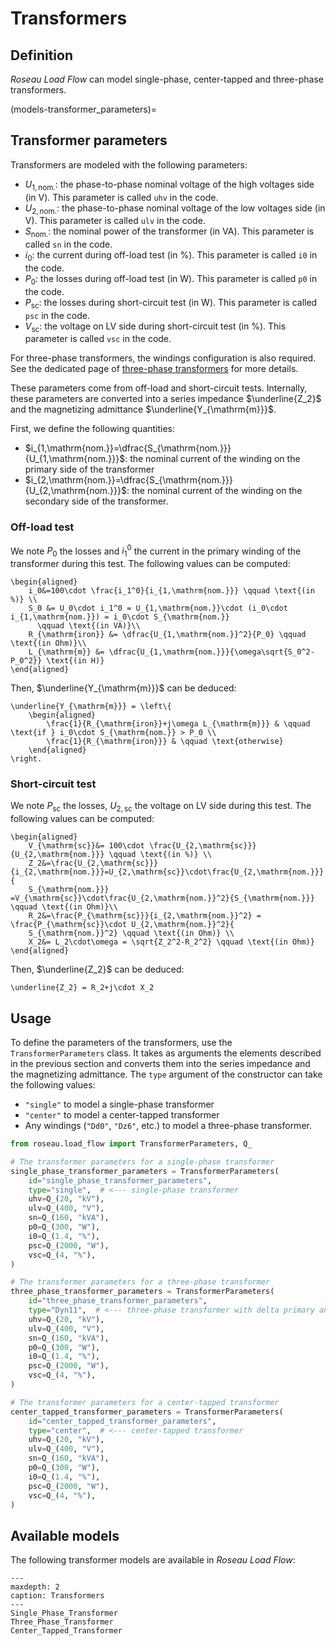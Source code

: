 # Transformers

## Definition

*Roseau Load Flow* can model single-phase, center-tapped and three-phase transformers.

(models-transformer_parameters)=
## Transformer parameters

Transformers are modeled with the following parameters:
* $U_{1,\mathrm{nom.}}$: the phase-to-phase nominal voltage of the high voltages side (in V). This
  parameter is called `uhv` in the code.
* $U_{2,\mathrm{nom.}}$: the phase-to-phase nominal voltage of the low voltages side (in V). This
  parameter is called `ulv` in the code.
* $S_{\mathrm{nom.}}$: the nominal power of the transformer (in VA). This parameter is called `sn`
  in the code.
* $i_0$: the current during off-load test (in %). This parameter is called  `i0` in the code.
* $P_0$: the losses during off-load test (in W). This parameter is called  `p0` in the code.
* $P_{\mathrm{sc}}$: the losses during short-circuit test (in W). This parameter is called  `psc`
  in the code.
* $V_{\mathrm{sc}}$: the voltage on LV side during short-circuit test (in %). This parameter is
  called  `vsc` in the code.

For three-phase transformers, the windings configuration is also required. See the dedicated page
of [three-phase transformers](Three_Phase_Transformer.md) for more details.

These parameters come from off-load and short-circuit tests. Internally, these parameters are
converted into a series impedance $\underline{Z_2}$ and the magnetizing admittance
$\underline{Y_{\mathrm{m}}}$.

First, we define the following quantities:
* $i_{1,\mathrm{nom.}}=\dfrac{S_{\mathrm{nom.}}}{U_{1,\mathrm{nom.}}}$: the nominal current of the
  winding on the primary side of the transformer
* $i_{2,\mathrm{nom.}}=\dfrac{S_{\mathrm{nom.}}}{U_{2,\mathrm{nom.}}}$: the nominal current of the
  winding on the secondary side of the transformer.

### Off-load test

We note $P_0$ the losses and $i_1^0$ the current in the primary winding of the transformer during
this test. The following values can be computed:

```{math}
\begin{aligned}
    i_0&=100\cdot \frac{i_1^0}{i_{1,\mathrm{nom.}}} \qquad \text{(in %)} \\
    S_0 &= U_0\cdot i_1^0 = U_{1,\mathrm{nom.}}\cdot (i_0\cdot i_{1,\mathrm{nom.}}) = i_0\cdot S_{\mathrm{nom.}}
      \qquad \text{(in VA)}\\
    R_{\mathrm{iron}} &= \dfrac{U_{1,\mathrm{nom.}}^2}{P_0} \qquad \text{(in Ohm)}\\
    L_{\mathrm{m}} &= \dfrac{U_{1,\mathrm{nom.}}}{\omega\sqrt{S_0^2-P_0^2}} \text{(in H)}
\end{aligned}
```

Then, $\underline{Y_{\mathrm{m}}}$ can be deduced:
```{math}
\underline{Y_{\mathrm{m}}} = \left\{
    \begin{aligned}
        \frac{1}{R_{\mathrm{iron}}+j\omega L_{\mathrm{m}}} & \qquad \text{if } i_0\cdot S_{\mathrm{nom.}} > P_0 \\
        \frac{1}{R_{\mathrm{iron}}} & \qquad \text{otherwise}
    \end{aligned}
\right.
```

### Short-circuit test

We note $P_{\mathrm{sc}}$ the losses, $U_{2,\mathrm{sc}}$ the voltage on LV side during this test. The following
values can be computed:

```{math}
\begin{aligned}
    V_{\mathrm{sc}}&= 100\cdot \frac{U_{2,\mathrm{sc}}}{U_{2,\mathrm{nom.}}} \qquad \text{(in %)} \\
    Z_2&=\frac{U_{2,\mathrm{sc}}}{i_{2,\mathrm{nom.}}}=U_{2,\mathrm{sc}}\cdot\frac{U_{2,\mathrm{nom.}}}{
    S_{\mathrm{nom.}}} =V_{\mathrm{sc}}\cdot\frac{U_{2,\mathrm{nom.}}^2}{S_{\mathrm{nom.}}} \qquad \text{(in Ohm)}\\
    R_2&=\frac{P_{\mathrm{sc}}}{i_{2,\mathrm{nom.}}^2} = \frac{P_{\mathrm{sc}}\cdot U_{2,\mathrm{nom.}}^2}{
    S_{\mathrm{nom.}}^2} \qquad \text{(in Ohm)} \\
    X_2&= L_2\cdot\omega = \sqrt{Z_2^2-R_2^2} \qquad \text{(in Ohm)}
\end{aligned}
```

Then, $\underline{Z_2}$ can be deduced:
```{math}
\underline{Z_2} = R_2+j\cdot X_2
```

## Usage

To define the parameters of the transformers, use the `TransformerParameters` class. It takes as
arguments the elements described in the previous section and converts them into the series
impedance and the magnetizing admittance. The `type` argument of the constructor can take the
following values:

* `"single"` to model a single-phase transformer
* `"center"` to model a center-tapped transformer
* Any windings (`"Dd0"`, `"Dz6"`, etc.) to model a three-phase transformer.

```python
from roseau.load_flow import TransformerParameters, Q_

# The transformer parameters for a single-phase transformer
single_phase_transformer_parameters = TransformerParameters(
    id="single_phase_transformer_parameters",
    type="single",  # <--- single-phase transformer
    uhv=Q_(20, "kV"),
    ulv=Q_(400, "V"),
    sn=Q_(160, "kVA"),
    p0=Q_(300, "W"),
    i0=Q_(1.4, "%"),
    psc=Q_(2000, "W"),
    vsc=Q_(4, "%"),
)

# The transformer parameters for a three-phase transformer
three_phase_transformer_parameters = TransformerParameters(
    id="three_phase_transformer_parameters",
    type="Dyn11",  # <--- three-phase transformer with delta primary and wye secondary
    uhv=Q_(20, "kV"),
    ulv=Q_(400, "V"),
    sn=Q_(160, "kVA"),
    p0=Q_(300, "W"),
    i0=Q_(1.4, "%"),
    psc=Q_(2000, "W"),
    vsc=Q_(4, "%"),
)

# The transformer parameters for a center-tapped transformer
center_tapped_transformer_parameters = TransformerParameters(
    id="center_tapped_transformer_parameters",
    type="center",  # <--- center-tapped transformer
    uhv=Q_(20, "kV"),
    ulv=Q_(400, "V"),
    sn=Q_(160, "kVA"),
    p0=Q_(300, "W"),
    i0=Q_(1.4, "%"),
    psc=Q_(2000, "W"),
    vsc=Q_(4, "%"),
)
```

## Available models

The following transformer models are available in *Roseau Load Flow*:

```{toctree}
---
maxdepth: 2
caption: Transformers
---
Single_Phase_Transformer
Three_Phase_Transformer
Center_Tapped_Transformer
```
